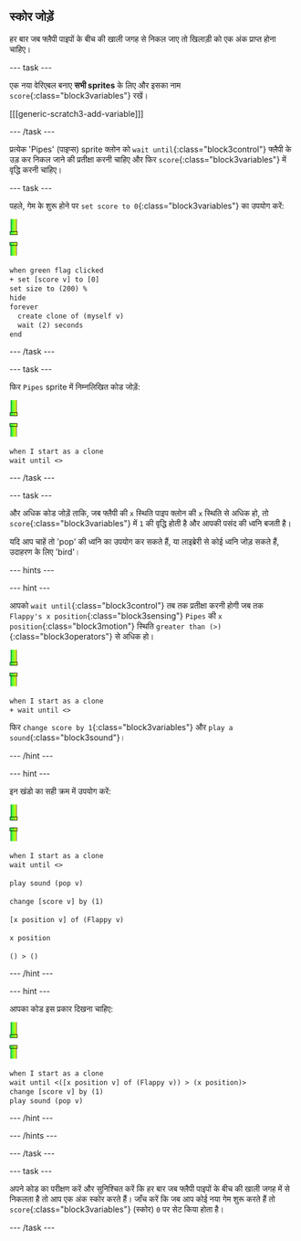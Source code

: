 ## स्कोर जोड़ें

हर बार जब फ्लैपी पाइपों के बीच की खाली जगह से निकल जाए तो खिलाड़ी को एक अंक प्राप्त होना चाहिए।

\--- task \---

एक नया वेरिएबल बनाए **सभी sprites** के लिए और इसका नाम `score`{:class="block3variables"} रखें।

[[[generic-scratch3-add-variable]]]

\--- /task \---

प्रत्येक 'Pipes' (पाइप्स) sprite क्लोन को `wait until`{:class="block3control"} फ्लैपी के उड़ कर निकल जाने की प्रतीक्षा करनी चाहिए और फिर `score`{:class="block3variables"} में वृद्धि करनी चाहिए।

\--- task \---

पहले, गेम के शुरू होने पर `set score to 0`{:class="block3variables"} का उपयोग करें:

![पाइप्स sprite](images/pipes-sprite.png)

```blocks3
when green flag clicked
+ set [score v] to [0]
set size to (200) %
hide
forever 
  create clone of (myself v)
  wait (2) seconds
end
```

\--- /task \---

\--- task \---

फिर `Pipes` sprite में निम्नलिखित कोड जोड़ें:

![पाइप्स sprite](images/pipes-sprite.png)

```blocks3
when I start as a clone
wait until <>
```

\--- /task \---

\--- task \---

और अधिक कोड जोड़ें ताकि, जब फ्लैपी की `x` स्थिति पाइप क्लोन की `x` स्थिति से अधिक हो, तो `score`{:class="block3variables"} में `1` की वृद्धि होती है और आपकी पसंद की ध्वनि बजती है।

यदि आप चाहें तो 'pop' की ध्वनि का उपयोग कर सकते हैं, या लाइब्रेरी से कोई ध्वनि जोड़ सकते हैं, उदाहरण के लिए 'bird'।

\--- hints \---

\--- hint \---

आपको `wait until`{:class="block3control"} तब तक प्रतीक्षा करनी होगी जब तक `Flappy's x position`{:class="block3sensing"} `Pipes` की `x position`{:class="block3motion"} स्थिति `greater than (>)`{:class="block3operators"} से अधिक हो।

![पाइप्स sprite](images/pipes-sprite.png)

```blocks3
when I start as a clone
+ wait until <>
```

फिर `change score by 1`{:class="block3variables"} और `play a sound`{:class="block3sound"}।

\--- /hint \---

\--- hint \---

इन खंडो का सही क्रम में उपयोग करें:

![पाइप्स sprite](images/pipes-sprite.png)

```blocks3
when I start as a clone
wait until <>

play sound (pop v)

change [score v] by (1)

[x position v] of (Flappy v)

x position

() > ()
```

\--- /hint \---

\--- hint \---

आपका कोड इस प्रकार दिखना चाहिए:

![पाइप्स sprite](images/pipes-sprite.png)

```blocks3
when I start as a clone
wait until <([x position v] of (Flappy v)) > (x position)>
change [score v] by (1)
play sound (pop v)
```

\--- /hint \---

\--- /hints \---

\--- /task \---

\--- task \---

अपने कोड का परीक्षण करें और सुनिश्चित करें कि हर बार जब फ्लैपी पाइपों के बीच की खाली जगह में से निकलता है तो आप एक अंक स्कोर करते हैं। जाँच करें कि जब आप कोई नया गेम शुरू करते हैं तो `score`{:class="block3variables"} (स्कोर) `0` पर सेट किया होता है।

\--- /task \---
